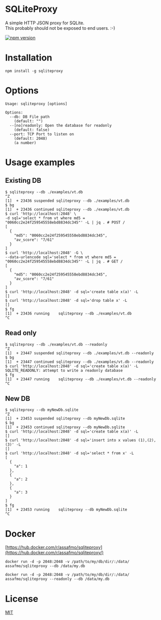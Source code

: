 # SQLiteProxy

A simple HTTP JSON proxy for SQLite.  
This probably should not be exposed to end users. :-)

[![npm version](https://badge.fury.io/js/sqliteproxy.svg)](https://badge.fury.io/js/sqliteproxy)

# Installation

```
npm install -g sqliteproxy
```

# Options

```
Usage: sqliteproxy [options]

Options:
  --db: DB File path
    (default: "")
  --[no]readonly: Open the database for readonly
    (default: false)
  --port: TCP Port to listen on
    (default: 2048)
    (a number)
```

# Usage examples

## Existing DB

```
$ sqliteproxy --db ./examples/vt.db
^Z
[1]  + 23436 suspended sqliteproxy --db ./examples/vt.db
$ bg
[1]  + 23436 continued sqliteproxy --db ./examples/vt.db
$ curl 'http://localhost:2048' \
-d sql='select * from vt where md5 = "0060cc2e24f259545558ebd8834dc345"' -L | jq . # POST /
[
  {
    "md5": "0060cc2e24f259545558ebd8834dc345",
    "av_score": "7/61"
  }
]
$ curl 'http://localhost:2048' -G \
--data-urlencode sql='select * from vt where md5 = "0060cc2e24f259545558ebd8834dc345"' -L | jq . # GET /
[
  {
    "md5": "0060cc2e24f259545558ebd8834dc345",
    "av_score": "7/61"
  }
]
$ curl 'http://localhost:2048' -d sql='create table x(a)' -L
[]
$ curl 'http://localhost:2048' -d sql='drop table x' -L
[]
$ fg
[1]  + 23436 running    sqliteproxy --db ./examples/vt.db
^C
```

## Read only

```
$ sqliteproxy --db ./examples/vt.db --readonly
^Z
[1]  + 23447 suspended sqliteproxy --db ./examples/vt.db --readonly
$ bg
[1]  + 23447 continued sqliteproxy --db ./examples/vt.db --readonly
$ curl 'http://localhost:2048' -d sql='create table x(a)' -L
SQLITE_READONLY: attempt to write a readonly database
$ fg
[1]  + 23447 running    sqliteproxy --db ./examples/vt.db --readonly
^C
```

## New DB

```
$ sqliteproxy --db myNewDb.sqlite
^Z
[1]  + 23453 suspended sqliteproxy --db myNewDb.sqlite
$ bg
[1]  + 23453 continued sqliteproxy --db myNewDb.sqlite
$ curl 'http://localhost:2048' -d sql='create table x(a)' -L
[]
$ curl 'http://localhost:2048' -d sql='insert into x values (1),(2),(3)' -L
[]
$ curl 'http://localhost:2048' -d sql='select * from x' -L
[
  {
    "a": 1
  },
  {
    "a": 2
  },
  {
    "a": 3
  }
]
$ fg
[1]  + 23453 running    sqliteproxy --db myNewDb.sqlite
^C
```

# Docker

[https://hub.docker.com/r/assafmo/sqliteproxy](https://hub.docker.com/r/assafmo/sqliteproxy/)

```
docker run -d -p 2048:2048 -v /path/to/my/db/dir/:/data/ assafmo/sqliteproxy --db /data/my.db
```

```
docker run -d -p 2048:2048 -v /path/to/my/db/dir/:/data/ assafmo/sqliteproxy --readonly --db /data/my.db
```

# License

[MIT](/LICENSE)
